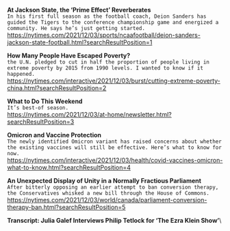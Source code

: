 **At Jackson State, the ‘Prime Effect’ Reverberates**\
`In his first full season as the football coach, Deion Sanders has guided the Tigers to the conference championship game and energized a community. He says he’s just getting started.`\
https://nytimes.com/2021/12/03/sports/ncaafootball/deion-sanders-jackson-state-football.html?searchResultPosition=1

**How Many People Have Escaped Poverty?**\
`the U.N. pledged to cut in half the proportion of people living in extreme poverty by 2015 from 1990 levels. I wanted to know if it happened.`\
https://nytimes.com/interactive/2021/12/03/burst/cutting-extreme-poverty-china.html?searchResultPosition=2

**What to Do This Weekend**\
`It’s best-of season.`\
https://nytimes.com/2021/12/03/at-home/newsletter.html?searchResultPosition=3

**Omicron and Vaccine Protection**\
`The newly identified Omicron variant has raised concerns about whether the existing vaccines will still be effective. Here’s what to know for now.`\
https://nytimes.com/interactive/2021/12/03/health/covid-vaccines-omicron-what-to-know.html?searchResultPosition=4

**An Unexpected Display of Unity in a Normally Fractious Parliament**\
`After bitterly opposing an earlier attempt to ban conversion therapy, the Conservatives whisked a new bill through the House of Commons.`\
https://nytimes.com/2021/12/03/world/canada/parliament-conversion-therapy-ban.html?searchResultPosition=5

**Transcript: Julia Galef Interviews Philip Tetlock for ‘The Ezra Klein Show’**\
